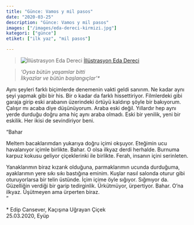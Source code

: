 ```yaml
---
title: "Günce: Vamos y mil pasos"
date: "2020-03-25"
description: "Günce: Vamos y mil pasos"
images: ["/images/eda-dereci-kirmizi.jpg"]
kategori: ["günce"]
etiket: ["ilk yaz", "mil pasos"]

---
```


>![İllüstrasyon Eda Dereci](/images/eda-dereci-kirmizi.jpg) [İllüstrasyon Eda Dereci](https://www.instagram.com/p/BvJlHrHgcWG)

>*‘Oysa bütün yaşamlar bitti  
İlkyazlar ve bütün başlangıçlar’\**

Aynı şeyleri farklı biçimlerde denemenin vakti geldi sanırım. Ne kadar aynı şeyi yapmak gibi bir his. Bir o kadar da farklı hissettiriyor. Filmlerdeki gibi garaja girip eski arabanın üzerindeki örtüyü kaldırıp şöyle bir bakıyorum. Çalışır mı acaba diye düşünüyorum. Araba eski değil. Yıllardır hep aynı yerde durduğu doğru ama hiç aynı araba olmadı. Eski bir yenilik, yeni bir eskilik. Her ikisi de sevindiriyor beni.

<!--more-->

“Bahar

Meltem bacaklarımdan yukarıya doğru içimi okşuyor. Eteğimin ucu havalanıyor içimle birlikte. Bahar. O olsa ilkyaz derdi herhalde. Burnuma karpuz kokusu geliyor çiçeklerinki ile birlikte. Ferah, insanın içini serinleten. 

Yanaklarımın biraz kızarık olduğuna, parmaklarımın ucunda durduğuma, ayaklarımın yere sıkı sıkı bastığına eminim. Kuşlar nasıl salonda oturur gibi oturuyorlarsa bir telin üstünde. İçim içime öyle sığıyor. Sığmıyor da. Güzelliğin verdiği bir garip tedirginlik. Ürkütmüyor, ürpertiyor. Bahar. O’na ilkyaz. Üşütmeyen ama ürperten biraz.  
”

\* Edip Cansever, Kaçışına Uğrayan Çiçek  
25.03.2020, Eyüp
